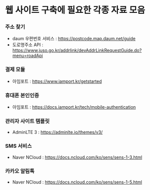 # 웹 사이트 구축에 필요한 각종 자료 모음

### 주소 찾기
- daum 우편번호 서비스 : https://postcode.map.daum.net/guide
- 도로명주소 API : https://www.juso.go.kr/addrlink/devAddrLinkRequestGuide.do?menu=roadApi

### 결제 모듈
- 아임포트 : https://www.iamport.kr/getstarted

### 휴대폰 본인인증
- 아임포트 : https://docs.iamport.kr/tech/mobile-authentication

### 관리자 사이트 템플릿
- AdminLTE 3 : https://adminlte.io/themes/v3/

### SMS 서비스
- Naver NCloud : https://docs.ncloud.com/ko/sens/sens-1-3.html

### 카카오 알림톡
- Naver NCloud : https://docs.ncloud.com/ko/sens/sens-1-5.html
